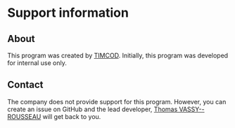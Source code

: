 # Support information
## About
This program was created by [TIMCOD](https://www.timcod.fr/).
Initially, this program was developed for internal use only.
## Contact
The company does not provide support for this program.
However, you can create an issue on GitHub and the lead developer, [Thomas VASSY--ROUSSEAU](https://github.com/esaip-tvassy-bach2026) will get back to you.